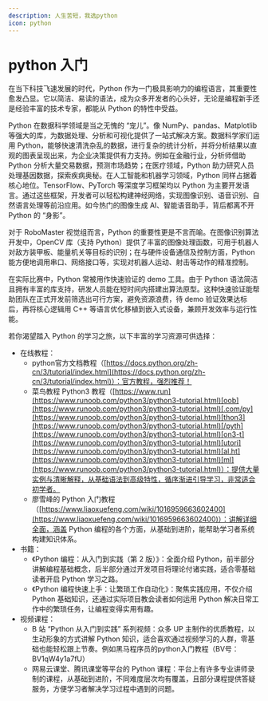 ```yaml
---
description: 人生苦短，我选python
icon: python
---
```


# python 入门

在当下科技飞速发展的时代，Python 作为一门极具影响力的编程语言，其重要性愈发凸显。它以简洁、易读的语法，成为众多开发者的心头好，无论是编程新手还是经验丰富的技术专家，都能从 Python 的特性中受益。​

Python 在数据科学领域是当之无愧的 “宠儿”。像 NumPy、pandas、Matplotlib 等强大的库，为数据处理、分析和可视化提供了一站式解决方案。数据科学家们运用 Python，能够快速清洗杂乱的数据，进行复杂的统计分析，并将分析结果以直观的图表呈现出来，为企业决策提供有力支持。例如在金融行业，分析师借助 Python 分析大量交易数据，预测市场趋势；在医疗领域，Python 助力研究人员处理基因数据，探索疾病奥秘。​在人工智能和机器学习领域，Python 同样占据着核心地位。TensorFlow、PyTorch 等深度学习框架均以 Python 为主要开发语言。通过这些框架，开发者可以轻松构建神经网络，实现图像识别、语音识别、自然语言处理等前沿应用。如今热门的图像生成 AI、智能语音助手，背后都离不开 Python 的 “身影”。​

对于 RoboMaster 视觉组而言，Python 的重要性更是不言而喻。在图像识别算法开发中，OpenCV 库（支持 Python）提供了丰富的图像处理函数，可用于机器人对敌方装甲板、能量机关等目标的识别；在与硬件设备通信及控制方面，Python 能方便地调用串口、网络接口等，实现对机器人运动、射击等动作的精准控制。

在实际比赛中，Python 常被用作快速验证的 demo 工具。由于 Python 语法简洁且拥有丰富的库支持，研发人员能在短时间内搭建出算法原型。这种快速验证能帮助团队在正式开发前筛选出可行方案，避免资源浪费，待 demo 验证效果达标后，再将核心逻辑用 C++ 等语言优化移植到嵌入式设备，兼顾开发效率与运行性能。

​若你渴望踏入 Python 的学习之旅，以下丰富的学习资源可供选择：​

* 在线教程：​
  * python官方文档教程（[https://docs.python.org/zh-cn/3/tutorial/index.html](https://docs.python.org/zh-cn/3/tutorial/index.html)）：官方教程，强烈推荐！
  * 菜鸟教程 Python3 教程（[https://www.run](https://www.runoob.com/python3/python3-tutorial.html)[oob](https://www.runoob.com/python3/python3-tutorial.html)[.com/py](https://www.runoob.com/python3/python3-tutorial.html)[thon3](https://www.runoob.com/python3/python3-tutorial.html)[/pyth](https://www.runoob.com/python3/python3-tutorial.html)[on3-t](https://www.runoob.com/python3/python3-tutorial.html)[utori](https://www.runoob.com/python3/python3-tutorial.html)[al.ht](https://www.runoob.com/python3/python3-tutorial.html)[ml](https://www.runoob.com/python3/python3-tutorial.html)）：提供大量实例与清晰解释，从基础语法到高级特性，循序渐进引导学习，非常适合初学者。​
  * 廖雪峰的 Python 入门教程（[https://www.liaoxuefeng.com/wiki/1016959663602400](https://www.liaoxuefeng.com/wiki/1016959663602400)）：讲解详细全面，涵盖 Python 编程的各个方面，从基础到进阶，能帮助学习者系统构建知识体系。​
* 书籍：​
  * 《Python 编程：从入门到实践（第 2 版）》：全面介绍 Python，前半部分讲解编程基础概念，后半部分通过开发项目将理论付诸实践，适合零基础读者开启 Python 学习之路。​
  * 《Python 编程快速上手：让繁琐工作自动化》：聚焦实践应用，不仅介绍 Python 基础知识，还通过实际项目教会读者如何运用 Python 解决日常工作中的繁琐任务，让编程变得实用有趣。​
* 视频课程：​
  * B 站 “Python 从入门到实践” 系列视频：众多 UP 主制作的优质教程，以生动形象的方式讲解 Python 知识，适合喜欢通过视频学习的人群，零基础也能轻松跟上节奏。​例如黑马程序员的python入门教程（BV号：BV1qW4y1a7fU）
  * 网易云课堂、腾讯课堂等平台的 Python 课程：平台上有许多专业讲师录制的课程，从基础到进阶，不同难度层次均有覆盖，且部分课程提供答疑服务，方便学习者解决学习过程中遇到的问题。
